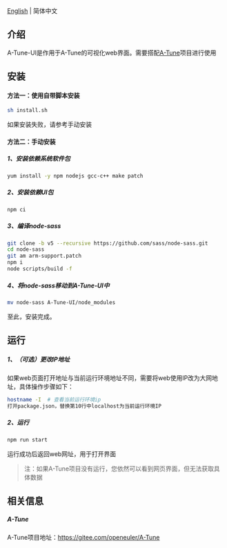 [English](./README.en.md) | 简体中文

## 介绍

A-Tune-UI是作用于A-Tune的可视化web界面。需要搭配[A-Tune](https://gitee.com/openeuler/A-Tune)项目进行使用



## 安装

#### 方法一：使用自带脚本安装

```bash
sh install.sh
```
如果安装失败，请参考手动安装



#### 方法二：手动安装

##### 1、安装依赖系统软件包

```bash
yum install -y npm nodejs gcc-c++ make patch
```

##### 2、安装依赖UI包

```bash
npm ci
```
##### 3、编译node-sass

```bash
git clone -b v5 --recursive https://github.com/sass/node-sass.git
cd node-sass
git am arm-support.patch
npm i
node scripts/build -f
```

##### 4、将node-sass移动到A-Tune-UI中

```bash
mv node-sass A-Tune-UI/node_modules
```

至此，安装完成。



## 运行

##### 1、（可选）更改IP地址

如果web页面打开地址与当前运行环境地址不同，需要将web使用IP改为大网地址，具体操作步骤如下：
```bash
hostname -I  # 查看当前运行环境ip
打开package.json，替换第10行中localhost为当前运行环境IP
```
##### 2、运行
```bash
npm run start
```
运行成功后返回web网址，用于打开界面

> 注：如果A-Tune项目没有运行，您依然可以看到网页界面，但无法获取具体数据



## 相关信息

##### A-Tune
A-Tune项目地址：https://gitee.com/openeuler/A-Tune

